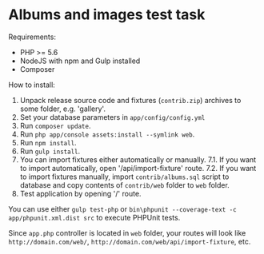 # Albums and images test task

Requirements:

- PHP >= 5.6
- NodeJS with npm and Gulp installed
- Composer

How to install:

1. Unpack release source code and fixtures (`contrib.zip`) archives to some folder, e.g. 'gallery'.
2. Set your database parameters in `app/config/config.yml`
3. Run `composer update`.
4. Run `php app/console assets:install --symlink web`.
5. Run `npm install`.
6. Run `gulp install`.
7. You can import fixtures either automatically or manually.
7.1. If you want to import automatically, open '/api/import-fixture' route. 
7.2. If you want to import fixtures manually, import `contrib/albums.sql` script to database and copy contents of `contrib/web` folder to `web` folder.
8. Test application by opening '/' route.

You can use either `gulp test-php` or `bin\phpunit --coverage-text -c app/phpunit.xml.dist src` to execute PHPUnit tests.

Since `app.php` controller is located in `web` folder, your routes will look like `http://domain.com/web/`,
`http://domain.com/web/api/import-fixture`, etc.
